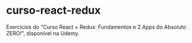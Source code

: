 # curso-react-redux
Exercícios do "Curso React + Redux: Fundamentos e 2 Apps do Absoluto ZERO!", disponível na Udemy.
